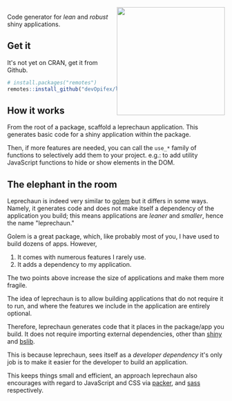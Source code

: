 <img style="float:right;" height="250" src="_assets/leprechaun.png" />

Code generator for _lean_ and _robust_ shiny applications.

## Get it

It's not yet on CRAN, get it from Github.

```r
# install.packages("remotes")
remotes::install_github("devOpifex/leprechaun")
```

## How it works

From the root of a package, scaffold a leprechaun application.
This generates basic code for a shiny application within the 
package.

Then, if more features are needed, you can call the `use_*` family
of functions to selectively add them to your project. e.g.:
to add utility JavaScript functions to hide or show elements
in the DOM.

## The elephant in the room

Leprechaun is indeed very similar to 
[golem](https://golemverse.org/) but it differs in some ways.
Namely, it generates code and does not make itself a dependency
of the application you build; this means applications are _leaner_ and 
_smaller_, hence the name "leprechaun."

Golem is a great package, which, like probably most of you,
I have used to build dozens of apps. However,

1. It comes with numerous features I rarely use.
2. It adds a dependency to my application.

The two points above increase the size of applications and 
make them more fragile.

The idea of leprechaun is to allow building applications that
do not require it to run, and where the features we include in
the application are entirely optional.

Therefore, leprechaun generates code that it places 
in the package/app you build. It does not require importing 
external dependencies, other than 
[shiny](https://shiny.rstudio.com) and 
[bslib](https://rstudio.github.io/bslib/).

This is because leprechaun, sees itself as a _developer dependency_
it's only job is to make it easier for the developer to build an 
application.

This keeps things small and efficient, an approach leprechaun also
encourages with regard to JavaScript and CSS
via [packer](https://packer.john-coene.com), and 
[sass](https://github.com/rstudio/sass) respectively.
